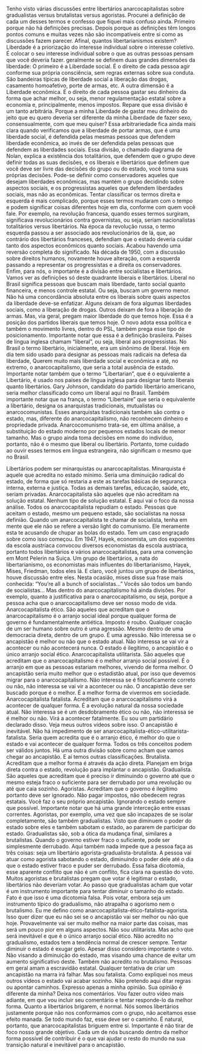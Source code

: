 

Tenho visto várias discussões entre libertários anarcocapitalistas sobre gradualistas versus brutalistas versus agoristas.
Procurei a definição de cada um desses termos e confesso que fiquei mais confuso ainda. 
Primeiro porque não há definições precisas. Depois porque as definições têm longos pontos comuns e muitas vezes não são incompatíveis entre si como as discussões fazem parecer.
Afinal, quantos libertarianismos existem?
Liberdade é a priorização do interesse individual sobre o interesse coletivo. É colocar o seu interesse individual sobre o que as outras pessoas pensam que você deveria fazer.
geralmente se definem duas grandes dimensões da liberdade:
O primeiro é a Liberdade social. É o direito de cada pessoa agir conforme sua própria consciência, sem regras externas sobre sua conduta. São bandeiras típicas de liberdade social a liberação das drogas, casamento homoafetivo, porte de armas, etc.
A outra dimensão é a Liberdade econômica. É o direito de cada pessoa gastar seu dinheiro da forma que achar melhor, ou seja, menor regulamentação estatal sobre a economia e, principalmente, menos impostos. 
Repare que essa divisão é um tanto arbitrária. 
Porque a minha Liberdade de gastar meu dinheiro do jeito que eu quero deveria ser diferente da minha Liberdade de fazer sexo, consensualmente, com que meu quiser?
Essa arbitrariedade fica ainda mais clara quando verificamos que a liberdade de portar armas, que é uma liberdade social, é defendida pelas mesmas pessoas que defendem liberdade econômica, ao invés de ser defendida pelas pessoas que defendem as liberdades sociais.
Essa divisão, o chamado diagrama de Nolan, explica a existência dos totalitários, que defendem que o grupo deve definir todas as suas decisões, e os liberais e libertários que definem que você deve ser livre das decisões do grupo ou do estado, você toma suas próprias decisões.
Pode-se definir como conservadores aqueles que desejam liberdades econômicas, mas mantém o grupo decidindo sobre aspectos sociais, e os progressistas aqueles que defendem liberdades sociais, mas não as econômicas.
Tentar classificar os termos direita e esquerda é mais complicado, porque esses termos mudaram com o tempo e podem significar coisas diferentes hoje em dia, conforme com quem você fale.
Por exemplo, na revolução francesa, quando esses termos surgiram, significava revolucionários contra governistas, ou seja, seriam nacionalistas totalitários versus libertários.
Na época da revolução russa, o termo esquerda passou a ser associado aos revolucionários de lá, que, ao contrário dos libertários franceses, defendiam que o estado deveria cuidar tanto dos aspectos econômicos quanto sociais.
Acabou havendo uma reversão completa do significado.
Na década de 1950, com a discussão sobre direitos humanos, novamente houve alteração, com a esquerda passando a representar os progressistas e a direita os conservadores.
Enfim, para nós, o importante é a divisão entre socialistas e libertários. Vamos ver as definições só deste quadrante liberais e libertários.
Liberal no Brasil significa pessoas que buscam mais liberdade, tanto social quanto financeira, e menos controle estatal. Ou seja, buscam um governo menor. 
Não há uma concordância absoluta entre os liberais sobre quais aspectos da liberdade deve-se enfatizar. Alguns deixam de fora algumas liberdades sociais, como a liberação de drogas. Outros deixam de fora a liberação de armas. Mas, via geral, pregam maior liberdade do que temos hoje.
Essa é a posição dos partidos liberais que temos hoje. 
O novo adota essa política e também o movimento livres, dentro do PSL, também prega esse tipo de posicionamento.
Importante notar que essa é a definição brasileira. Países de língua inglesa chamam “liberal”, ou seja, liberal aos progressistas.
No Brasil o termo libertário, inicialmente, era um sinônimo de liberal. Hoje em dia tem sido usado para designar as pessoas mais radicais na defesa da liberdade, 
Querem muito mais liberdade social e econômica e até, no extremo, o anarcocapitalismo, que seria a total ausência de estado.
Importante notar também que o termo “Libertarian”, que é o equivalente a Libertário, é usado nos países de língua inglesa para designar tanto liberais quanto libertários. Gary Johnson, candidato do partido libertário americano, seria melhor classificado como um liberal aqui no Brasil. 
Também importante notar que na frança, o termo “Libertaire” que seria o equivalente a libertário, designa os anarquistas tradicionais, mutualistas ou anarcocomunistas. 
Esses anarquistas tradicionais também são contra o estado, mas, diferente do anarcocapitalismo, não reconhecem dinheiro e propriedade privada. 
Anarcocomunismo trata-se, em última análise, a substituição do estado moderno por pequenos estados locais de menor tamanho. 
Mas o grupo ainda toma decisões em nome do indivíduo, portanto, não é o mesmo que liberal ou libertário.
Portanto, tome cuidado ao ouvir esses termos em língua estrangeira, não significam o mesmo que no Brasil.


Libertários podem ser minarquistas ou anarcocapitalistas.
Minarquista é aquele que acredita no estado mínimo. Seria uma diminuição radical do estado, de forma que só restaria a este as tarefas básicas de segurança interna, externa e justiça. 
Todas as demais tarefas, educação, saúde, etc, seriam privadas. 
Anarcocapitalista são aqueles que não acreditam na solução estatal. Nenhum tipo de solução estatal.
E aqui vai o foco da nossa análise.
Todos os anarcocapitalista repudiam o estado. Pessoas que aceitam o estado, mesmo um pequeno estado, são socialistas na nossa definião.
Quando um anarcocapitalista te chamar de socialista, tenha em mente que ele não se refere a versão light do comunismo. Ele meramente esta te acusando de chupar as bolas do estado.
Tem um caso engraçado sobre como isso começou. Em 1947, Hayek, economista, um dos expoentes da escola austríaca convocou diversos economistas da escola austríaca, portanto todos libertários e vários anarcocapitalistas, para uma convenção em Mont Pelerin na Suiça.
Um grupo de libertários, a nata do libertarianismo, os economistas mais influentes do libertarianismo, Hayek, Mises, Friedman, todos eles lá. E claro, você juntou um grupo de libertários, houve discussão entre eles.
Nesta ocasião, mises disse sua frase mais conhecida:
“You’re all a bunch of socialistas…” 
Vocês são todos um bando de socialistas…
Mas dentro do anarcocapitalismo há ainda divisões. 
Por exemplo, quanto a justificativa para o anarcocapitalismo, ou seja, porque a pessoa acha que o anarcocapitalismo deve ser nosso modo de vida.
Anarcocapitalista ético. 
São aqueles que acreditam que o anarcocapitalismo é o arranjo social ideal porque qualquer forma de governo é fundamentalmente antiética. Imposto é roubo. Qualquer coação de um ser humano sobre outro é uma agressão. Mesmo dentro de uma democracia direta, dentro de um grupo. É uma agressão. Não interessa se o ancapistão é melhor ou não que o estado atual. Não interessa se vai vir a acontecer ou não acontecerá nunca. O estado é ilegítimo, o ancapistão é o único arranjo social ético.
Anarcocapitalista utilitarista. São aqueles que acreditam que o anarcocapitalismo é o melhor arranjo social possível. É o arranjo em que as pessoas estariam melhores, vivendo de forma melhor. O ancapistão seria muito melhor que o estadistão atual, por isso que devemos migrar para o anarcocapitalismo. 
Não interessa se é filosoficamente correto ou não, não interessa se vai vir a acontecer ou não. O ancapistão deve ser buscado porque é o melhor. É a melhor forma de vivermos em sociedade.
Anarcocapitalista fatalista. Acreditam que o anarcocapitalismo virá a acontecer de qualquer forma. É a evolução natural da nossa sociedade atual. Não interessa se é um desdobramento ético ou não, não interessa se é melhor ou não. Virá a acontecer fatalmente. Eu sou um partidário declarado disso. Veja meus outros vídeos sobre isso.
O ancapistão é inevitável.
Não há impedimento de ser anarcocapitalista-ético-utilitarista-fatalista. Seria quem acredita que é o arranjo ético, é melhor do que o estado e vai acontecer de qualquer forma.
Todos os três conceitos podem ser válidos juntos.
Há uma outra divisão sobre como acham que vamos chegar ao ancapistão. E aí temos outras classificações.
Brutalista. Acreditam que a melhor forma é através da ação direta. Planejam em briga direta contra o estado, revolução para implantar o ancapistão. 
Gradualista. São aqueles que acreditam que é preciso ir diminuindo o governo até que o mesmo esteja fraco o suficiente para ser derrubado por uma revolução ou até que caia sozinho. 
Agoristas. Acreditam que o governo é ilegítimo portanto deve ser ignorado. Não pagar impostos, não obedecem regras estatais. Você faz o seu próprio ancapistão. Ignorando o estado sempre que possível.
Importante notar que há uma grande interceção entre essas correntes. Agoristas, por exemplo, uma vez que são incapazes de se isolar completamente, são também gradualistas. Visto que diminuem o poder do estado sobre eles e também sabotam o estado, ao pararem de participar do estado.
Gradualistas são, sob a ótica da mudança final, similares a brutalistas. Quando o governo estiver fraco o suficiente, pode ser simplesmente derrubado. 
Aqui também nada impede que a pessoa faça as três coisas: seja um libertário agorista-gradualista-brutalista. A pessoa vai atuar como agorista sabotando o estado, diminuindo o poder dele até o dia que o estado estiver fraco e puder ser derrubado.
Essa falsa dicotomia, esse aparente conflito que não é um conflito, fica clara na questão do voto. Muitos agoristas e brutalistas pregam que votar é legitimar o estado, libertários não deveriam votar. Ao passo que gradualistas acham que votar é um instrumento importante para tentar diminuir o tamanho do estado. 
Fato é que isso é uma dicotomia falsa. Pois votar, embora seja um instrumento típico do gradualismo, não atrapalha o agorismo nem o brutalismo.
Eu me defino como anarcocapitalista-ético-fatalista-agorista. Isso quer dizer que eu não sei se o ancapistão vai ser melhor ou não que hoje. Provavelmente vai ser muito melhor na maior parte das coisas, mas será um pouco pior em alguns aspectos. Não sou utilitarista. Mas acho que será inevitável e que é o único arranjo social ético. 
Não acredito no gradualismo, estados tem a tendência normal de crescer sempre. Tentar diminuir o estado é exugar gelo. Apesar disso considero importante o voto. Não visando a diminuição do estado, mas visando uma chance de evitar um aumento significativo deste.
Também não acredito no brutalismo. Pessoas em geral amam a escravidão estatal. Qualquer tentativa de criar um ancapistão na marra irá falhar. Mas sou fatalista. Como expliquei nos meus outros vídeos o estado vai acabar sozinho.
Não pretendo aqui ditar regras ou apontar caminhos. Expresso apenas a minha opinião. Sua opinião é diferente da minha? Deixa nos comentários. Vou fazer outro vídeo mais adiante, em que vou incluir seu comentário e tentar responde-lo da melhor forma.
Quanto a libertários brigarem, é normal. Nós somos libertários justamente porque não nos conformamos com o grupo, não aceitamos esse efeito manada. Se todo mundo faz, esse deve ser o caminho. É natural, portanto, que anarcocapitalistas briguem entre si.
Importante é não tirar de foco nosso grande objetivo.
Cada um de nós buscando dentro da melhor forma possível de contribuir é o que vai ajudar o resto do mundo na sua transição natural e inevitável para o ancapistão.



